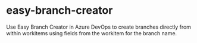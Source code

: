 # easy-branch-creator
Use Easy Branch Creator in Azure DevOps to create branches directly from within workitems using fields from the workitem for the branch name.
